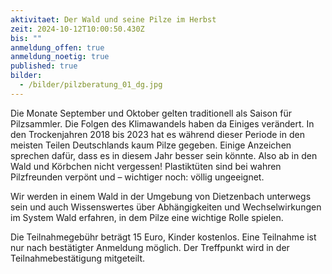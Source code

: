 ```yaml
---
aktivitaet: Der Wald und seine Pilze im Herbst
zeit: 2024-10-12T10:00:50.430Z
bis: ""
anmeldung_offen: true
anmeldung_noetig: true
published: true
bilder:
  - /bilder/pilzberatung_01_dg.jpg
---
```

Die Monate September und Oktober gelten traditionell als Saison für Pilzsammler. Die Folgen des Klimawandels haben da Einiges verändert. In den Trockenjahren 2018 bis 2023 hat es während dieser Periode in den meisten Teilen Deutschlands kaum Pilze gegeben. Einige Anzeichen sprechen dafür, dass es in diesem Jahr besser sein könnte. Also ab in den Wald und Körbchen nicht vergessen! Plastiktüten sind bei wahren Pilzfreunden verpönt und – wichtiger noch: völlig ungeeignet.

Wir werden in einem Wald in der Umgebung von Dietzenbach unterwegs sein und auch Wissenswertes über Abhängigkeiten und Wechselwirkungen im System Wald erfahren, in dem Pilze eine wichtige Rolle spielen.

Die Teilnahmegebühr beträgt 15 Euro, Kinder kostenlos. Eine Teilnahme ist nur nach bestätigter Anmeldung möglich. Der Treffpunkt wird in der Teilnahmebestätigung mitgeteilt.
